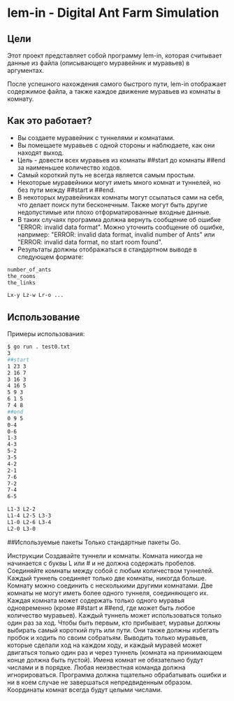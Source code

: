 # lem-in - Digital Ant Farm Simulation

## Цели

Этот проект представляет собой программу lem-in, которая считывает данные из файла (описывающего муравейник и муравьев) в аргументах.

После успешного нахождения самого быстрого пути, lem-in отображает содержимое файла, а также каждое движение муравьев из комнаты в комнату.

## Как это работает?

- Вы создаете муравейник с туннелями и комнатами.
- Вы помещаете муравьев с одной стороны и наблюдаете, как они находят выход.
- Цель - довести всех муравьев из комнаты ##start до комнаты ##end за наименьшее количество ходов.
- Самый короткий путь не всегда является самым простым.
- Некоторые муравейники могут иметь много комнат и туннелей, но без пути между ##start и ##end.
- В некоторых муравейниках комнаты могут ссылаться сами на себя, что делает поиск пути бесконечным. Также могут быть другие недопустимые или плохо отформатированные входные данные.
- В таких случаях программа должна вернуть сообщение об ошибке "ERROR: invalid data format". Можно уточнить сообщение об ошибке, например: "ERROR: invalid data format, invalid number of Ants" или "ERROR: invalid data format, no start room found".
- Результаты должны отображаться в стандартном выводе в следующем формате:
```sh
number_of_ants
the_rooms
the_links

Lx-y Lz-w Lr-o ...
```

## Использование

Примеры использования:

```sh
$ go run . test0.txt
3
##start
1 23 3
2 16 7
3 16 3
4 16 5
5 9 3
6 1 5
7 4 8
##end
0 9 5
0-4
0-6
1-3
4-3
5-2
3-5
4-2
2-1
7-6
7-2
7-4
6-5

L1-3 L2-2
L1-4 L2-5 L3-3
L1-0 L2-6 L3-4
L2-0 L3-0
```

##Используемые пакеты
Только стандартные пакеты Go.

Инструкции
Создавайте туннели и комнаты.
Комната никогда не начинается с буквы L или # и не должна содержать пробелов.
Соединяйте комнаты между собой с любым количеством туннелей.
Каждый туннель соединяет только две комнаты, никогда больше.
Комнату можно соединить с несколькими другими комнатами.
Две комнаты не могут иметь более одного туннеля, соединяющего их.
Каждая комната может содержать только одного муравья одновременно (кроме ##start и ##end, где может быть любое количество муравьев).
Каждый туннель может использоваться только один раз за ход.
Чтобы быть первым, кто прибывает, муравьи должны выбирать самый короткий путь или пути. Они также должны избегать пробок и ходить по своим собратьям.
Выводить только муравьев, которые сделали ход на каждом ходу, и каждый муравей может двигаться только один раз и через туннель (комната на принимающем конце должна быть пустой).
Имена комнат не обязательно будут числами и в порядке.
Любая неизвестная команда должна игнорироваться.
Программа должна тщательно обрабатывать ошибки и ни в коем случае не завершаться непредвиденным образом.
Координаты комнат всегда будут целыми числами.
